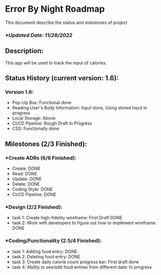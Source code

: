 <h1>Error By Night Roadmap</h1>
    This document describe the status and milestones of project
    <h3><i>*Updated Date: 11/28/2022</i></h3>
    <h2>Description: </h2>
    <p>This app will be used to track the input of calories.
    </p>
    <h2>Status History (current version: 1.6):</h2>
    <h3>Version 1.6: </h3>
    <ul>
        <li>Pop-Up Box: Functional done </li>
        <li>Reading User's Body Information: Input done, Using stored input in progress </li>
        <li>Local Storage: Above </li> 
        <li>CI/CD Pipeline: Rough Draft In Progress </li> 
        <li>CSS: Functionally done </li> 
    </ul>
    <h2>Milestones (2/3 Finished): </h2>
    <h3>*Create ADRs (6/6 Finished):</h3>
    <ul>
        <li>Create: DONE </li>
        <li>Read: DONE </li>
        <li>Update: DONE </li>
        <li>Delete: DONE </li>
        <li>Coding Style: DONE </li>
        <li>CI/CD Pipeline: DONE </li>
    </ul>
    <h3>*Design (2/2 Finished):</h3>
    <ul>
        <li>task 1: Create high-fidelity wireframe: First Draft DONE </li>
        <li>task 2: Work with developers to figure out how to implement wireframe: DONE </li>
    </ul>
    <h3>*Coding/Functionality (2.5/4 Finished):</h3>
    <ul>
        <li>task 1: Adding food entry: DONE</li>
        <li>task 2: Deleting food entry: DONE</li>
        <li>task 3: Create daily calorie count progress bar: First draft done</li>
        <li>task 4: Ability to see/edit food entries from different date: In progress</li>
    </ul>

